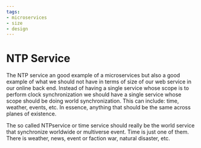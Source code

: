 ```yaml
---
tags:
- microservices
- size
- design
---
```


# NTP Service

The NTP service an good example of a microservices but also a good example of what we should not have in terms of size of our web service in our online back end. Instead of having a single service whose scope is to perform clock synchronization we should have a single service whose scope should be doing world synchronization. This can include: time, weather, events, etc. In essence, anything that should be the same across planes of existence.

The so called NTPservice or time service should really be the world service that synchronize worldwide or multiverse event. Time is just one of them. There is weather, news, event or faction war, natural disaster, etc.